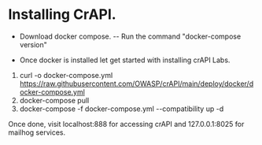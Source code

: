 # Installing CrAPI.

- Download docker compose.
-- Run the command "docker-compose version"

- Once docker is installed let get started with installing crAPI Labs.

1. curl -o docker-compose.yml https://raw.githubusercontent.com/OWASP/crAPI/main/deploy/docker/docker-compose.yml
2. docker-compose pull
3. docker-compose -f docker-compose.yml --compatibility up -d

Once done, visit localhost:888 for accessing crAPI and 127.0.0.1:8025 for mailhog services.
